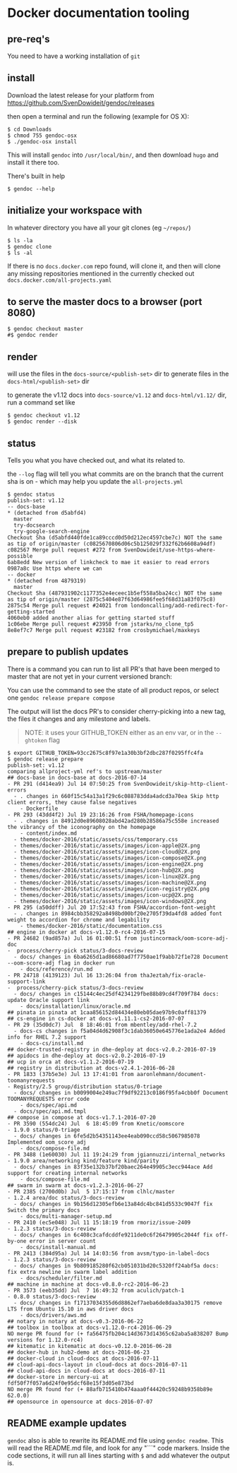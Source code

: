 
# Docker documentation tooling

## pre-req's

You need to have a working installation of `git`

## install

Download the latest release for your platform from
https://github.com/SvenDowideit/gendoc/releases

then open a terminal and run the following (example for OS X):

```
$ cd Downloads
$ chmod 755 gendoc-osx
$ ./gendoc-osx install
```

This will install `gendoc` into `/usr/local/bin/`, and then download `hugo` 
and install it there too.

There's built in help

```
$ gendoc --help
```

## initialize your workspace with

In whatever directory you have all your git clones (eg `~/repos/`)

```
$ ls -la
$ gendoc clone
$ ls -al
```

If there is no `docs.docker.com` repo found, will clone it, and then
will clone any missing repositories mentioned in the currently checked out 
`docs.docker.com/all-projects.yaml`

## to serve the master docs to a browser (port 8080)


```
$ gendoc checkout master
#$ gendoc render
```

## render

will use the files in the `docs-source/<publish-set>` dir to generate files 
in the `docs-html/<publish-set>` dir


to generate the v1.12 docs into `docs-source/v1.12` and `docs-html/v1.12/` 
dir, run a command set like

```
$ gendoc checkout v1.12 
$ gendoc render --disk
```


## status

Tells you what you have checked out, and what its related to.

the `--log` flag will tell you what commits are on the branch that the current 
sha is on - which may help you update the `all-projects.yml`

```
$ gendoc status
publish-set: v1.12
-- docs-base
* (detached from d5abfd4)
  master
  try-docsearch
  try-google-search-engine
Checkout Sha (d5abfd440fde1ca89cccd0d50d212ec4597cbe7c) NOT the same as tip of origin/master (c0825670806d06c5b125029f332f62b6608a94df)
c082567 Merge pull request #272 from SvenDowideit/use-https-where-possible
6ab8edd New version of linkcheck to mae it easier to read errors
0987a8c Use https where we can
-- docker
* (detached from 4879319)
  master
Checkout Sha (487931902c1177352e4eceec1b5ef558a5ba24cc) NOT the same as tip of origin/master (2875c5404e87f63d64986fee5f68d31a83f075c8)
2875c54 Merge pull request #24021 from londoncalling/add-redirect-for-getting-started
4060eb0 added another alias for getting started stuff
1c06ebe Merge pull request #23950 from jstarks/no_clone_tp5
8e8ef7c7 Merge pull request #23182 from crosbymichael/maxkeys
```

## prepare to publish updates

There is a command you can run to list all PR's that have been merged to 
master that are not yet in your current versioned branch:

You can use the command to see the state of all product repos, or select 
one `gendoc release prepare compose`

The output will list the docs PR's to consider cherry-picking into a new 
tag, the files it changes and any milestone and labels.

> NOTE: it uses your GITHUB_TOKEN either as an env var, or in the `--ghtoken` 
flag

```
$ export GITHUB_TOKEN=93cc2675c8f97e1a30b3bf2dbc287f0295ffc4fa
$ gendoc release prepare 
publish-set: v1.12
comparing allproject-yml ref's to upstream/master
## docs-base in docs-base at docs-2016-07-14
- PR 291 (d414ea9) Jul 14 07:50:25 from SvenDowideit/skip-http-client-errors
  - . changes in 660f15c54a13a1f29c6c088783dda4adcd3a70ea Skip http client errors, they cause false negatives
    - Dockerfile
- PR 293 (43dd4f2) Jul 19 23:16:26 from FSHA/homepage-icons
  - . changes in 84912d0e89608028abd42ad280b28586a75c558e increased the vibrancy of the iconography on the homepage
    - content/index.md
  - themes/docker-2016/static/assets/css/temporary.css
  - themes/docker-2016/static/assets/images/icon-apple@2X.png
  - themes/docker-2016/static/assets/images/icon-cloud@2X.png
  - themes/docker-2016/static/assets/images/icon-compose@2X.png
  - themes/docker-2016/static/assets/images/icon-engine@2X.png
  - themes/docker-2016/static/assets/images/icon-hub@2X.png
  - themes/docker-2016/static/assets/images/icon-linux@2X.png
  - themes/docker-2016/static/assets/images/icon-machine@2X.png
  - themes/docker-2016/static/assets/images/icon-registry@2X.png
  - themes/docker-2016/static/assets/images/icon-ucp@2X.png
  - themes/docker-2016/static/assets/images/icon-windows@2X.png
- PR 295 (a50ddff) Jul 20 17:52:43 from FSHA/accordion-font-weight
  - . changes in 8984cbb358292a8498bd00bf20e2705f39da4fd8 added font weight to accordion for chrome and legability
    - themes/docker-2016/static/documentation.css
## engine in docker at docs-v1.12.0-rc4-2016-07-15
- PR 24682 (9ad857a) Jul 16 01:00:51 from justincormack/oom-score-adj-doc
-  process/cherry-pick status/3-docs-review 
  - docs/ changes in 6ba6265d1ad86680ad7f7750ae1f9abb72f1e728 Document --oom-score-adj flag in docker run
    - docs/reference/run.md
- PR 24718 (4139123) Jul 16 13:26:04 from thaJeztah/fix-oracle-support-link
-  process/cherry-pick status/3-docs-review 
  - docs/ changes in c15144c4ec25df4234129fbe88b89cd4f709f784 docs: update Oracle support link
    - docs/installation/linux/oracle.md
## pinata in pinata at 1caa856152d84434e80eb05dae97b9c0aff81379
## cs-engine in cs-docker at docs-v1.11.1-cs2-2016-07-07
- PR 29 (35d0dc7) Jul  8 18:46:01 from mbentley/add-rhel-7.2
  - docs-cs changes in f5a04d4d62908f3c1dab36050e645776e1ada2e4 Added info for RHEL 7.2 support
    - docs-cs/install.md
## docker-trusted-registry in dhe-deploy at docs-v2.0.2-2016-07-19
## apidocs in dhe-deploy at docs-v2.0.2-2016-07-19
## ucp in orca at docs-v1.1.2-2016-07-19
## registry in distribution at docs-v2.4.1-2016-06-28
- PR 1833 (37b5e3e) Jul 13 17:41:01 from aaronlehmann/document-toomanyrequests
- Registry/2.5 group/distribution status/0-triage 
  - docs/ changes in b0099004e249ac7f9df92213c0186f95fa4cbb0f Document TOOMANYREQUESTS error code
    - docs/spec/api.md
  - docs/spec/api.md.tmpl
## compose in compose at docs-v1.7.1-2016-07-20
- PR 3590 (554dc24) Jul  6 18:45:09 from Knetic/oomscore
- 1.9.0 status/0-triage 
  - docs/ changes in 6fe5d2b54351143ee4eab090ccd58c5067985078 Implemented oom_score_adj
    - docs/compose-file.md
- PR 3488 (1e60030) Jul 11 19:24:29 from jgiannuzzi/internal_networks
- 1.9.0 area/networking kind/feature kind/parity 
  - docs/ changes in 83f35e132b37bf20baec264e49905c3ecc944ace Add support for creating internal networks
    - docs/compose-file.md
## swarm in swarm at docs-v1.2.3-2016-06-27
- PR 2385 (2700d0b) Jul  5 17:15:17 from clhlc/master
- 1.2.4 area/doc status/3-docs-review 
  - docs/ changes in 9b156d12305efb6e13a84dc4bc841d5533c9047f fix Switch the primary docs
    - docs/multi-manager-setup.md
- PR 2410 (ec5e048) Jul 11 15:18:19 from rmoriz/issue-2409
- 1.2.3 status/3-docs-review 
  - docs/ changes in 6c408c3cafdcddfe9211de0c6f26479905c2044f fix off-by-one error in server count
    - docs/install-manual.md
- PR 2413 (384d95a) Jul 14 14:03:56 from avsm/typo-in-label-docs
- 1.2.3 status/3-docs-review 
  - docs/ changes in 9b809185280f62cb051031bd20c5320ff24abf5a docs: fix extra newline in swarm label addition
    - docs/scheduler/filter.md
## machine in machine at docs-v0.8.0-rc2-2016-06-23
- PR 3573 (eeb35dd) Jul  7 16:49:32 from aculich/patch-1
- 0.8.0 status/3-docs-review 
  - docs/ changes in f17137034355d6d8862ef7aeba6de8daa3a30175 remove LTS from Ubuntu 15.10 in aws driver docs
    - docs/drivers/aws.md
## notary in notary at docs-v0.3-2016-06-22
## toolbox in toolbox at docs-v1.12.0-rc4-2016-06-29
NO merge PR found for (+ fa56475fb204c14d3673d14365c62aba5a838207 Bump versions for 1.12.0-rc4) 
## kitematic in kitematic at docs-v0.12.0-2016-06-28
## docker-hub in hub2-demo at docs-2016-06-23
## docker-cloud in cloud-docs at docs-2016-07-11
## cloud-api-docs-layout in cloud-docs at docs-2016-07-11
## cloud-api-docs in cloud-docs at docs-2016-07-11
## docker-store in mercury-ui at fdf50f7f057a6d24f0e95dcf68e15f3d05e873bd
NO merge PR found for (+ 88afb715410b474aaa0f44420c59248b9358b89e 62.0.0) 
## opensource in opensource at docs-2016-07-07
```

## README example updates

`gendoc` also is able to rewrite its README.md file using `gendoc readme`.
This will read the README.md file, and look for any "```" code markers.
Inside the code sections, it will run all lines starting with `$` and
add whatever the output is.


